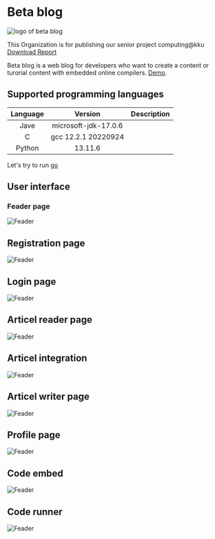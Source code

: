 # Beta blog

![logo of beta blog](https://p.villsource.tk/assets/images/logo-main.svg)

This Organization is for publishing our senior project computing@kku [Download Report](https://github.com/UntitleCMS/.github/blob/main/BetaBlog-Report.pdf)

Beta blog is a web blog for developers who want to create a content
or turorial content with embedded online compilers.
[Demo](https://p.villsource.tk/).

## Supported programming languages

| Language |       Version        | Description |
| :------: | :------------------: | :---------: |
|   Jave   | microsoft-jdk-17.0.6 |             |
|    C     | gcc 12.2.1 20220924  |             |
|  Python  |       13.11.6        |             |

Let's try to run [go](https://p.villsource.tk/post/BqCovOsGxES8_v39MXdFeQ)

## User interface

### Feader page

![Feader](https://raw.githubusercontent.com/UntitleCMS/.github/main/profile/interface/home.png)

## Registration page

![Feader](https://raw.githubusercontent.com/UntitleCMS/.github/main/profile/interface/register.png)


## Login page

![Feader](https://raw.githubusercontent.com/UntitleCMS/.github/main/profile/interface/login.png)

## Articel reader page

![Feader](https://raw.githubusercontent.com/UntitleCMS/.github/main/profile/interface/article.png)

## Articel integration

![Feader](https://raw.githubusercontent.com/UntitleCMS/.github/main/profile/interface/action.png)

## Articel writer page

![Feader](https://raw.githubusercontent.com/UntitleCMS/.github/main/profile/interface/write.png)

## Profile page

![Feader](https://raw.githubusercontent.com/UntitleCMS/.github/main/profile/interface/profile.png)

## Code embed

![Feader](https://raw.githubusercontent.com/UntitleCMS/.github/main/profile/interface/code.png)

## Code runner

![Feader](https://raw.githubusercontent.com/UntitleCMS/.github/main/profile/interface/run.png)

